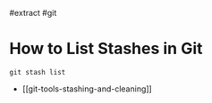 #extract
#git

# How to List Stashes in Git

`git stash list`

- [[git-tools-stashing-and-cleaning]]
